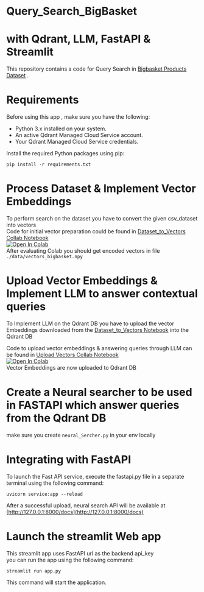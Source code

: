 # Query_Search_BigBasket
# with Qdrant, LLM, FastAPI & Streamlit
This repository contains a code for Query Search in [Bigbasket Products Dataset](https://chaabiv2.s3.ap-south-1.amazonaws.com/hiring/bigBasketProducts.csv) 
.
# Requirements
Before using this app , make sure you have the following:

* Python 3.x installed on your system.
* An active Qdrant Managed Cloud Service account.
* Your Qdrant Managed Cloud Service credentials.
  
Install the required Python packages using pip:  
```
pip install -r requirements.txt  
```
# Process Dataset & Implement Vector Embeddings
To perform search on the dataset you have to convert the given csv_dataset into vectors  
Code for initial vector preparation could be found in [Dataset_to_Vectors Collab Notebook](https://colab.research.google.com/drive/1Q2SPPmwlWGvq_VXBK0XSQqgFCza-Ulxq)  
[![Open In Colab](https://colab.research.google.com/assets/colab-badge.svg)](https://colab.research.google.com/drive/1Q2SPPmwlWGvq_VXBK0XSQqgFCza-Ulxq)  
After evaluating Colab you should get  encoded vectors in file ``` ./data/vectors_bigbasket.npy ``` 

# Upload Vector Embeddings & Implement LLM to answer contextual queries  
To Implement LLM on the Qdrant DB you have to upload the vector Embeddings downloaded from the [Dataset_to_Vectors Notebook](https://colab.research.google.com/drive/1Q2SPPmwlWGvq_VXBK0XSQqgFCza-Ulxq) into the Qdrant DB    

Code to upload vector embeddings & answering queries through LLM can be found in [Upload Vectors Collab Notebook](https://colab.research.google.com/drive/1dvZ7N8OtfN_gBZYDKPvTiG5sfLO4Y-eo)  
[![Open In Colab](https://colab.research.google.com/assets/colab-badge.svg)](https://colab.research.google.com/drive/1dvZ7N8OtfN_gBZYDKPvTiG5sfLO4Y-eo)  
Vector Embeddings are now uploaded to Qdrant DB   

# Create a Neural searcher to be used in FASTAPI which answer queries from the Qdrant DB  
make sure you create ```neural_Sercher.py``` in your env locally  

# Integrating with FastAPI   
To launch the Fast API service, execute the fastapi.py file in a separate terminal using the following command:  
```
uvicorn service:app --reload
```
After a successful upload, neural search API will be available at  [http://127.0.0.1:8000/docs](http://127.0.0.1:8000/docs)  

# Launch the streamlit Web app  
This streamlit app uses FastAPI url as the backend api_key  
you can run the app using the following command:  
```
streamlit run app.py
```
This command will start the application.
